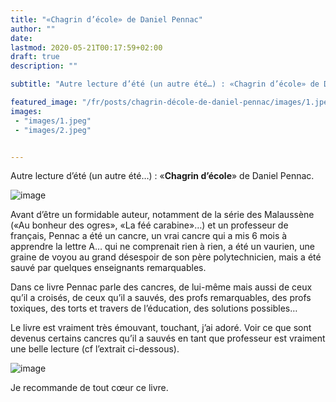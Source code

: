 ```yaml
---
title: "«Chagrin d’école» de Daniel Pennac"
author: ""
date: 
lastmod: 2020-05-21T00:17:59+02:00
draft: true
description: ""

subtitle: "Autre lecture d’été (un autre été…) : «Chagrin d’école» de Daniel Pennac."

featured_image: "/fr/posts/chagrin-décole-de-daniel-pennac/images/1.jpeg" 
images:
 - "images/1.jpeg"
 - "images/2.jpeg"


---
```


Autre lecture d’été (un autre été…) : «**Chagrin d’école**» de Daniel Pennac.




![image](images/1.jpeg#layoutTextWidth)



Avant d’être un formidable auteur, notamment de la série des Malaussène («Au bonheur des ogres», «La féé carabine»…) et un professeur de français, Pennac a été un cancre, un vrai cancre qui a mis 6 mois à apprendre la lettre A… qui ne comprenait rien à rien, a été un vaurien, une graine de voyou au grand désespoir de son père polytechnicien, mais a été sauvé par quelques enseignants remarquables.

Dans ce livre Pennac parle des cancres, de lui-même mais aussi de ceux qu’il a croisés, de ceux qu’il a sauvés, des profs remarquables, des profs toxiques, des torts et travers de l’éducation, des solutions possibles… 

Le livre est vraiment très émouvant, touchant, j’ai adoré. Voir ce que sont devenus certains cancres qu’il a sauvés en tant que professeur est vraiment une belle lecture (cf l’extrait ci-dessous).




![image](images/2.jpeg#layoutTextWidth)



Je recommande de tout cœur ce livre.
